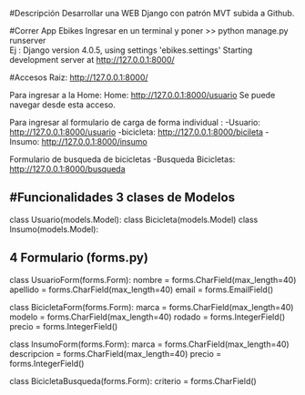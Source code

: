 #Descripción
 Desarrollar una WEB Django con patrón MVT subida a Github.

#Correr App Ebikes
 Ingresar en un terminal y poner >> python manage.py runserver    
 Ej : Django version 4.0.5, using settings 'ebikes.settings'
     Starting development server at http://127.0.0.1:8000/


#Accesos 
 Raiz: http://127.0.0.1:8000/

 Para ingresar a la  Home:
 Home: http://127.0.0.1:8000/usuario 
 Se puede navegar desde esta acceso.

 Para ingresar al formulario de carga de forma individual :
  -Usuario:                 http://127.0.0.1:8000/usuario
  -bicicleta:               http://127.0.0.1:8000/bicileta
  -Insumo:                  http://127.0.0.1:8000/insumo

  Formulario de busqueda de bicicletas
  -Busqueda Bicicletas:     http://127.0.0.1:8000/busqueda


#Funcionalidades
 3 clases de Modelos
 --------------------

  class Usuario(models.Model):
  class Bicicleta(models.Model)
  class Insumo(models.Model):

 4 Formulario (forms.py)
 --------------------------

  class UsuarioForm(forms.Form):
    nombre = forms.CharField(max_length=40)
    apellido = forms.CharField(max_length=40)
    email = forms.EmailField()


  class BicicletaForm(forms.Form):
    marca = forms.CharField(max_length=40)
    modelo = forms.CharField(max_length=40)
    rodado = forms.IntegerField()
    precio = forms.IntegerField()


 class InsumoForm(forms.Form):
    marca = forms.CharField(max_length=40)
    descripcion = forms.CharField(max_length=40)
    precio = forms.IntegerField() 


  class BicicletaBusqueda(forms.Form):
    criterio = forms.CharField()


  
  
  
 
